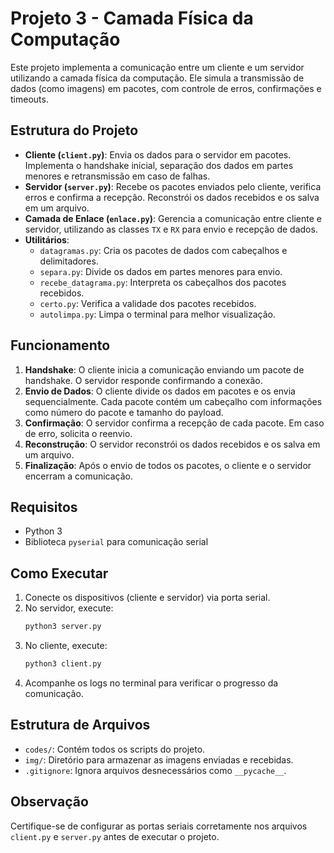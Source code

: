 # Projeto 3 - Camada Física da Computação

Este projeto implementa a comunicação entre um cliente e um servidor utilizando a camada física da computação. Ele simula a transmissão de dados (como imagens) em pacotes, com controle de erros, confirmações e timeouts.

## Estrutura do Projeto

- **Cliente (`client.py`)**: Envia os dados para o servidor em pacotes. Implementa o handshake inicial, separação dos dados em partes menores e retransmissão em caso de falhas.
- **Servidor (`server.py`)**: Recebe os pacotes enviados pelo cliente, verifica erros e confirma a recepção. Reconstrói os dados recebidos e os salva em um arquivo.
- **Camada de Enlace (`enlace.py`)**: Gerencia a comunicação entre cliente e servidor, utilizando as classes `TX` e `RX` para envio e recepção de dados.
- **Utilitários**:
  - `datagramas.py`: Cria os pacotes de dados com cabeçalhos e delimitadores.
  - `separa.py`: Divide os dados em partes menores para envio.
  - `recebe_datagrama.py`: Interpreta os cabeçalhos dos pacotes recebidos.
  - `certo.py`: Verifica a validade dos pacotes recebidos.
  - `autolimpa.py`: Limpa o terminal para melhor visualização.

## Funcionamento

1. **Handshake**: O cliente inicia a comunicação enviando um pacote de handshake. O servidor responde confirmando a conexão.
2. **Envio de Dados**: O cliente divide os dados em pacotes e os envia sequencialmente. Cada pacote contém um cabeçalho com informações como número do pacote e tamanho do payload.
3. **Confirmação**: O servidor confirma a recepção de cada pacote. Em caso de erro, solicita o reenvio.
4. **Reconstrução**: O servidor reconstrói os dados recebidos e os salva em um arquivo.
5. **Finalização**: Após o envio de todos os pacotes, o cliente e o servidor encerram a comunicação.

## Requisitos

- Python 3
- Biblioteca `pyserial` para comunicação serial

## Como Executar

1. Conecte os dispositivos (cliente e servidor) via porta serial.
2. No servidor, execute:
   ```bash
   python3 server.py
   ```
3. No cliente, execute:
   ```bash
   python3 client.py
   ```
4. Acompanhe os logs no terminal para verificar o progresso da comunicação.

## Estrutura de Arquivos

- `codes/`: Contém todos os scripts do projeto.
- `img/`: Diretório para armazenar as imagens enviadas e recebidas.
- `.gitignore`: Ignora arquivos desnecessários como `__pycache__`.

## Observação

Certifique-se de configurar as portas seriais corretamente nos arquivos `client.py` e `server.py` antes de executar o projeto.

